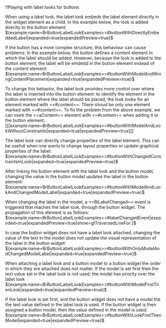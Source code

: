 !!Playing with label  looks  for buttons

When using a label look, the label look embeds the label element directly in the widget element as a child. In the example below, the look is added directly to the button element:
${example:name=BrButtonLabelLookExamples>>#buttonWithDirectlyEmbeddedLabel|expanded=true|expandedPreview=true}$

If the button has a more complex structure, this behaviour can cause problems. In the example below, the button defines a content element in which the label should be added. However, because the look is added to the button element, the label will be emdedd in the button element instead of the content element:
${example:name=BrButtonLabelLookExamples>>#buttonWithModelAndWrongContentPlacement|expanded=true|expandedPreview=true}$

To change this behavior, the label look  provides more control over where the label is inserted into the button element: to identify the element in the button element where the label should be placed, the look looks for an element marked with ==#content==. There shoud be only one element marked with  ==#content==.  To fix the problem from the above example,  we can mark the ==aContent== element with ==#content== when adding it to the button element:
[[[example:name=BrButtonLabelLookExamples>>#buttonWithModelAndLookWithoutConstraints|expanded=true|expandedPreview=true]]]

The label look can directly change properties of the label element. This can be usefull when one wants to change layout properties or update graphical properties of the label:
${example:name=BrButtonLabelLookExamples>>#buttonWithChangedConstraintsInLook|expanded=true|expandedPreview=true}$

After linking the button element with the label look and the button model, changing the value in the button model updates the label in the button element:
${example:name=BrButtonLabelLookExamples>>#buttonWithModelAndLookAndChangedModelLabel|expanded=true|expandedPreview=true}$

When changing the label in the model, a ==BlLabelChanged== event is triggered that reaches the label look, through the button widget. The propagation of this element is as follows:
${example:name=BrButtonLabelLookExamples>>#labelChangedEvent|expanded=true|expandedPreview=true|show=gtTraversedLiveFor:}$

In case the button widget does not have a label look attached, changing the value of the text in the model does not update the visual representation of the label in the button widget:
${example:name=BrButtonLabelLookExamples>>#buttonWithOnlyModelAndChangedModelLabel|expanded=true|expandedPreview=true}$

When attaching a label look and a button model to a button widget the order in which they are attached does not matter.  If the model is set first then the text value set in the label look is not used; the model has priority  over the label look
${example:name=BrButtonLabelLookExamples>>#buttonWithModelFirstThenLook|expanded=true|expandedPreview=true}$

If the label look is set first, and the button widget does not have a model the the text value defined in the label look is used. If the button widget  is then assigned a button model, then the value defined in the model is used:
${example:name=BrButtonLabelLookExamples>>#buttonWithLookFirstThenModel|expanded=true|expandedPreview=true}$